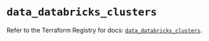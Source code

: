 # `data_databricks_clusters`

Refer to the Terraform Registry for docs: [`data_databricks_clusters`](https://registry.terraform.io/providers/databricks/databricks/1.36.1/docs/data-sources/clusters).
